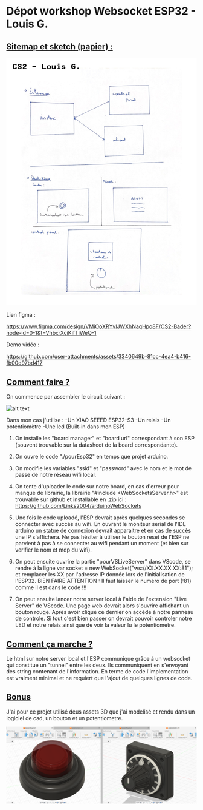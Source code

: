 <h1>Dépot workshop Websocket ESP32 - Louis G.</h1>

<h2><ins>Sitemap et sketch (papier) :</ins></h2>

![alt text](<pourVSLiveServer/medias/Sitemap et sketch.jpg>)

Lien figma :

https://www.figma.com/design/VMiOoXRYvlJWXhNaqHpo8F/CS2-Bader?node-id=0-1&t=VhbxrXciKifTlWeQ-1

Demo vidéo :

https://github.com/user-attachments/assets/3340649b-81cc-4ea4-b416-fb00d97bd417


<h2><ins>Comment faire ?</ins></h2>

On commence par assembler le circuit suivant :

![alt text](pourVSLiveServer/medias/dualPic.png)

Dans mon cas j'utilise :
-Un XIAO SEEED ESP32-S3
-Un relais
-Un potentiomètre
-Une led (Built-in dans mon ESP)

1) On installe les "board manager" et "board url" correspondant à son ESP (souvent trouvable sur la datasheet de la board correspondante).

2) On ouvre le code "./pourEsp32" en temps que projet arduino.

3) On modifie les variables "ssid" et "password" avec le nom et le mot de passe de notre réseau wifi local.

4) On tente d'uploader le code sur notre board, en cas d'erreur pour manque de librairie, la librairie "#include <WebSocketsServer.h>" est trouvable sur github et installable en .zip ici : https://github.com/Links2004/arduinoWebSockets

5) Une fois le code uploadé, l'ESP devrait après quelques secondes se connecter avec succès au wifi. En ouvrant le moniteur serial de l'IDE arduino un statue de connexion devrait apparaitre et en cas de succès une IP s'affichera. Ne pas hésiter à utiliser le bouton reset de l'ESP ne parvient à pas à se connecter au wifi pendant un moment (et bien sur verifier le nom et mdp du wifi).

6) On peut ensuite ouvrire la partie "pourVSLiveServer" dans VScode, se rendre à la ligne var socket = new WebSocket("ws://XX.XX.XX.XX:81"); et remplacer les XX par l'adresse IP donnée lors de l'initialisation de l'ESP32. BIEN FAIRE ATTENTION : Il faut laisser le numero de port (:81) comme il est dans le code !!!

7) On peut ensuite lancer notre server local à l'aide de l'extension "Live Server" de VScode. Une page web devrait alors s'ouvrire affichant un bouton rouge. Après avoir cliqué ce dernier on accède à notre panneau de controle. Si tout c'est bien passer on devrait pouvoir controler notre LED et notre relais ainsi que de voir la valeur lu le potentiometre.

<h2><ins>Comment ça marche ?</ins></h2>

Le html sur notre server local et l'ESP communique grâce à un websocket qui constitue un "tunnel" entre les deux. Ils communiquent en s'envoyant des string contenant de l'information. En terme de code l'implementation est vraiment minimal et ne requiert que l'ajout de quelques lignes de code.

<h2><ins>Bonus</ins></h2>

J'ai pour ce projet utilisé deus assets 3D que j'ai modelisé et rendu dans un logiciel de cad, un bouton et un potentiometre.

![alt text](pourVSLiveServer/medias/btn+potCad.png)
